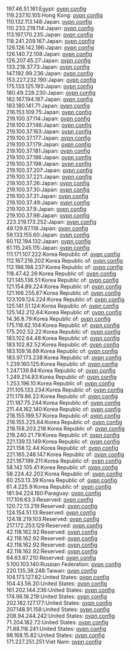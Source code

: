 197.46.51.161:Egypt: [ovpn config](vpn/197_46_51_161.ovpn)  
119.237.10.105:Hong Kong: [ovpn config](vpn/119_237_10_105.ovpn)  
110.132.113.148:Japan: [ovpn config](vpn/110_132_113_148.ovpn)  
110.233.219.114:Japan: [ovpn config](vpn/110_233_219_114.ovpn)  
113.197.170.235:Japan: [ovpn config](vpn/113_197_170_235.ovpn)  
118.241.209.167:Japan: [ovpn config](vpn/118_241_209_167.ovpn)  
126.126.142.196:Japan: [ovpn config](vpn/126_126_142_196.ovpn)  
126.140.72.108:Japan: [ovpn config](vpn/126_140_72_108.ovpn)  
126.207.45.27:Japan: [ovpn config](vpn/126_207_45_27.ovpn)  
133.218.37.73:Japan: [ovpn config](vpn/133_218_37_73.ovpn)  
147.192.99.236:Japan: [ovpn config](vpn/147_192_99_236.ovpn)  
153.227.232.190:Japan: [ovpn config](vpn/153_227_232_190.ovpn)  
175.133.125.193:Japan: [ovpn config](vpn/175_133_125_193.ovpn)  
180.49.228.230:Japan: [ovpn config](vpn/180_49_228_230.ovpn)  
182.167.194.187:Japan: [ovpn config](vpn/182_167_194_187.ovpn)  
183.180.141.71:Japan: [ovpn config](vpn/183_180_141_71.ovpn)  
216.153.109.75:Japan: [ovpn config](vpn/216_153_109_75.ovpn)  
219.100.37.114:Japan: [ovpn config](vpn/219_100_37_114.ovpn)  
219.100.37.146:Japan: [ovpn config](vpn/219_100_37_146.ovpn)  
219.100.37.163:Japan: [ovpn config](vpn/219_100_37_163.ovpn)  
219.100.37.177:Japan: [ovpn config](vpn/219_100_37_177.ovpn)  
219.100.37.179:Japan: [ovpn config](vpn/219_100_37_179.ovpn)  
219.100.37.181:Japan: [ovpn config](vpn/219_100_37_181.ovpn)  
219.100.37.186:Japan: [ovpn config](vpn/219_100_37_186.ovpn)  
219.100.37.198:Japan: [ovpn config](vpn/219_100_37_198.ovpn)  
219.100.37.207:Japan: [ovpn config](vpn/219_100_37_207.ovpn)  
219.100.37.221:Japan: [ovpn config](vpn/219_100_37_221.ovpn)  
219.100.37.26:Japan: [ovpn config](vpn/219_100_37_26.ovpn)  
219.100.37.30:Japan: [ovpn config](vpn/219_100_37_30.ovpn)  
219.100.37.31:Japan: [ovpn config](vpn/219_100_37_31.ovpn)  
219.100.37.49:Japan: [ovpn config](vpn/219_100_37_49.ovpn)  
219.100.37.9:Japan: [ovpn config](vpn/219_100_37_9.ovpn)  
219.100.37.98:Japan: [ovpn config](vpn/219_100_37_98.ovpn)  
223.219.173.252:Japan: [ovpn config](vpn/223_219_173_252.ovpn)  
49.129.87.118:Japan: [ovpn config](vpn/49_129_87_118.ovpn)  
59.133.155.60:Japan: [ovpn config](vpn/59_133_155_60.ovpn)  
60.112.194.132:Japan: [ovpn config](vpn/60_112_194_132.ovpn)  
61.115.245.115:Japan: [ovpn config](vpn/61_115_245_115.ovpn)  
111.171.107.222:Korea Republic of: [ovpn config](vpn/111_171_107_222.ovpn)  
112.167.216.202:Korea Republic of: [ovpn config](vpn/112_167_216_202.ovpn)  
112.186.198.237:Korea Republic of: [ovpn config](vpn/112_186_198_237.ovpn)  
118.47.42.26:Korea Republic of: [ovpn config](vpn/118_47_42_26.ovpn)  
121.145.136.51:Korea Republic of: [ovpn config](vpn/121_145_136_51.ovpn)  
121.154.89.224:Korea Republic of: [ovpn config](vpn/121_154_89_224.ovpn)  
121.166.255.87:Korea Republic of: [ovpn config](vpn/121_166_255_87.ovpn)  
123.109.124.224:Korea Republic of: [ovpn config](vpn/123_109_124_224.ovpn)  
125.141.51.124:Korea Republic of: [ovpn config](vpn/125_141_51_124.ovpn)  
125.142.212.64:Korea Republic of: [ovpn config](vpn/125_142_212_64.ovpn)  
14.36.8.79:Korea Republic of: [ovpn config](vpn/14_36_8_79.ovpn)  
175.118.62.104:Korea Republic of: [ovpn config](vpn/175_118_62_104.ovpn)  
175.202.52.22:Korea Republic of: [ovpn config](vpn/175_202_52_22.ovpn)  
183.102.64.48:Korea Republic of: [ovpn config](vpn/183_102_64_48.ovpn)  
183.102.82.52:Korea Republic of: [ovpn config](vpn/183_102_82_52.ovpn)  
183.109.18.69:Korea Republic of: [ovpn config](vpn/183_109_18_69.ovpn)  
183.97.173.238:Korea Republic of: [ovpn config](vpn/183_97_173_238.ovpn)  
1.239.160.125:Korea Republic of: [ovpn config](vpn/1_239_160_125.ovpn)  
1.247.139.84:Korea Republic of: [ovpn config](vpn/1_247_139_84.ovpn)  
1.249.214.83:Korea Republic of: [ovpn config](vpn/1_249_214_83.ovpn)  
1.253.196.10:Korea Republic of: [ovpn config](vpn/1_253_196_10.ovpn)  
211.105.133.234:Korea Republic of: [ovpn config](vpn/211_105_133_234.ovpn)  
211.179.86.22:Korea Republic of: [ovpn config](vpn/211_179_86_22.ovpn)  
211.187.75.244:Korea Republic of: [ovpn config](vpn/211_187_75_244.ovpn)  
211.44.162.140:Korea Republic of: [ovpn config](vpn/211_44_162_140.ovpn)  
218.155.199.57:Korea Republic of: [ovpn config](vpn/218_155_199_57.ovpn)  
218.155.225.64:Korea Republic of: [ovpn config](vpn/218_155_225_64.ovpn)  
218.158.203.218:Korea Republic of: [ovpn config](vpn/218_158_203_218.ovpn)  
219.240.21.79:Korea Republic of: [ovpn config](vpn/219_240_21_79.ovpn)  
221.139.13.149:Korea Republic of: [ovpn config](vpn/221_139_13_149.ovpn)  
221.158.12.44:Korea Republic of: [ovpn config](vpn/221_158_12_44.ovpn)  
221.165.248.147:Korea Republic of: [ovpn config](vpn/221_165_248_147.ovpn)  
221.167.199.211:Korea Republic of: [ovpn config](vpn/221_167_199_211.ovpn)  
58.142.105.41:Korea Republic of: [ovpn config](vpn/58_142_105_41.ovpn)  
58.224.42.202:Korea Republic of: [ovpn config](vpn/58_224_42_202.ovpn)  
60.253.13.39:Korea Republic of: [ovpn config](vpn/60_253_13_39.ovpn)  
61.4.225.9:Korea Republic of: [ovpn config](vpn/61_4_225_9.ovpn)  
181.94.224.160:Paraguay: [ovpn config](vpn/181_94_224_160.ovpn)  
117.109.63.3:Reserved: [ovpn config](vpn/117_109_63_3.ovpn)  
120.72.13.219:Reserved: [ovpn config](vpn/120_72_13_219.ovpn)  
124.154.51.13:Reserved: [ovpn config](vpn/124_154_51_13.ovpn)  
124.18.219.103:Reserved: [ovpn config](vpn/124_18_219_103.ovpn)  
217.172.253.129:Reserved: [ovpn config](vpn/217_172_253_129.ovpn)  
42.118.162.92:Reserved: [ovpn config](vpn/42_118_162_92.ovpn)  
42.118.162.92:Reserved: [ovpn config](vpn/42_118_162_92.ovpn)  
42.118.162.92:Reserved: [ovpn config](vpn/42_118_162_92.ovpn)  
42.118.162.92:Reserved: [ovpn config](vpn/42_118_162_92.ovpn)  
64.63.87.210:Reserved: [ovpn config](vpn/64_63_87_210.ovpn)  
5.100.103.140:Russian Federation: [ovpn config](vpn/5_100_103_140.ovpn)  
220.135.38.248:Taiwan: [ovpn config](vpn/220_135_38_248.ovpn)  
104.173.127.82:United States: [ovpn config](vpn/104_173_127_82.ovpn)  
104.43.56.20:United States: [ovpn config](vpn/104_43_56_20.ovpn)  
161.202.144.236:United States: [ovpn config](vpn/161_202_144_236.ovpn)  
174.96.18.219:United States: [ovpn config](vpn/174_96_18_219.ovpn)  
202.182.127.177:United States: [ovpn config](vpn/202_182_127_177.ovpn)  
207.148.91.158:United States: [ovpn config](vpn/207_148_91_158.ovpn)  
208.94.244.242:United States: [ovpn config](vpn/208_94_244_242.ovpn)  
71.204.182.72:United States: [ovpn config](vpn/71_204_182_72.ovpn)  
71.88.118.241:United States: [ovpn config](vpn/71_88_118_241.ovpn)  
98.168.15.82:United States: [ovpn config](vpn/98_168_15_82.ovpn)  
171.227.251.251:Viet Nam: [ovpn config](vpn/171_227_251_251.ovpn)  

